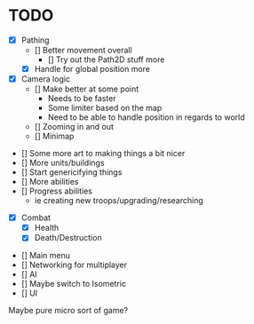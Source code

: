 # TODO

- [x] Pathing
  - [] Better movement overall
    - [] Try out the Path2D stuff more
  - [x] Handle for global position more
- [x] Camera logic
  - [] Make better at some point
    - Needs to be faster
    - Some limiter based on the map
    - Need to be able to handle position in regards to world
  - [] Zooming in and out
  - [] Minimap
- [] Some more art to making things a bit nicer
- [] More units/buildings
- [] Start genericifying things
- [] More abilities
- [] Progress abilities
  - ie creating new troops/upgrading/researching
- [x] Combat
  - [x] Health
  - [x] Death/Destruction
- [] Main menu
- [] Networking for multiplayer
- [] AI
- [] Maybe switch to Isometric
- [] UI

Maybe pure micro sort of game?
